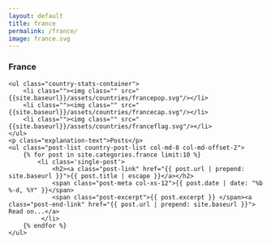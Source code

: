 ```yaml
---
layout: default
title: france
permalink: /france/
image: france.svg
---
```


<div class="row">
	<div class="country-header">
		<a class="back-explore glyphicon glyphicon-chevron-left" href="{{site.baseurl}}/continents/europe/"></a>
		<h3 class="country-heading">France</h3>
	</div>
</div>



<div class="">
	
	<ul class="country-stats-container">
		<li class=""><img class="" src="{{site.baseurl}}/assets/countries/francepop.svg"/></li>
		<li class=""><img class="" src="{{site.baseurl}}/assets/countries/francecap.svg"/></li>
		<li class=""><img class="" src="{{site.baseurl}}/assets/countries/franceflag.svg"/></li>
	</ul>
	<p class="explanation-text">Posts</p>
	<ul class="post-list country-post-list col-md-8 col-md-offset-2">
		{% for post in site.categories.france limit:10 %}
			<li class='single-post'>
			    <h2><a class="post-link" href="{{ post.url | prepend: site.baseurl }}">{{ post.title | escape }}</a></h2>
				<span class="post-meta col-xs-12">{{ post.date | date: "%b %-d, %Y" }}</span>
				<span class="post-excerpt">{{ post.excerpt }} </span><a class="post-end-link" href="{{ post.url | prepend: site.baseurl }}"> Read on...</a>
			 </li>
		{% endfor %}
	</ul>
</div>